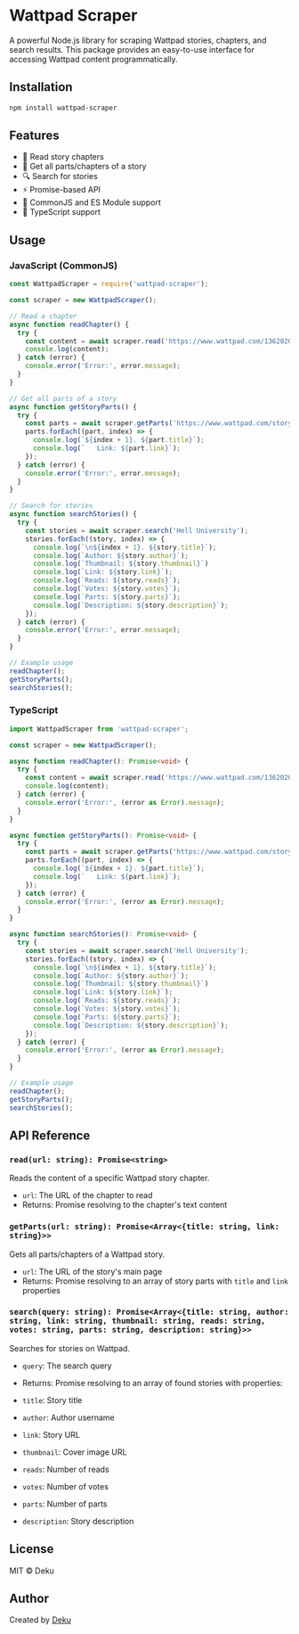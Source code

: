 # Wattpad Scraper

A powerful Node.js library for scraping Wattpad stories, chapters, and search results. This package provides an easy-to-use interface for accessing Wattpad content programmatically.

## Installation

```bash
npm install wattpad-scraper
```
## Features

- 📖 Read story chapters
- 📑 Get all parts/chapters of a story
- 🔍 Search for stories
- ⚡ Promise-based API
- 🔄 CommonJS and ES Module support
- 📘 TypeScript support


## Usage

### JavaScript (CommonJS)

```javascript
const WattpadScraper = require('wattpad-scraper');

const scraper = new WattpadScraper();

// Read a chapter
async function readChapter() {
  try {
    const content = await scraper.read('https://www.wattpad.com/1362020763-hell-university-chapter-01');
    console.log(content);
  } catch (error) {
    console.error('Error:', error.message);
  }
}

// Get all parts of a story
async function getStoryParts() {
  try {
    const parts = await scraper.getParts('https://www.wattpad.com/story/346558088-hell-university');
    parts.forEach((part, index) => {
      console.log(`${index + 1}. ${part.title}`);
      console.log(`   Link: ${part.link}`);
    });
  } catch (error) {
    console.error('Error:', error.message);
  }
}

// Search for stories
async function searchStories() {
  try {
    const stories = await scraper.search('Hell University');
    stories.forEach((story, index) => {
      console.log(`\n${index + 1}. ${story.title}`);
      console.log(`Author: ${story.author}`);
      console.log(`Thumbnail: ${story.thumbnail}`)
      console.log(`Link: ${story.link}`);
      console.log(`Reads: ${story.reads}`);
      console.log(`Votes: ${story.votes}`);
      console.log(`Parts: ${story.parts}`);
      console.log(`Description: ${story.description}`);
    });
  } catch (error) {
    console.error('Error:', error.message);
  }
}

// Example usage
readChapter();
getStoryParts();
searchStories();

```

### TypeScript

```typescript
import WattpadScraper from 'wattpad-scraper';

const scraper = new WattpadScraper();

async function readChapter(): Promise<void> {
  try {
    const content = await scraper.read('https://www.wattpad.com/1362020763-hell-university-chapter-01');
    console.log(content);
  } catch (error) {
    console.error('Error:', (error as Error).message);
  }
}

async function getStoryParts(): Promise<void> {
  try {
    const parts = await scraper.getParts('https://www.wattpad.com/story/346558088-hell-university');
    parts.forEach((part, index) => {
      console.log(`${index + 1}. ${part.title}`);
      console.log(`   Link: ${part.link}`);
    });
  } catch (error) {
    console.error('Error:', (error as Error).message);
  }
}

async function searchStories(): Promise<void> {
  try {
    const stories = await scraper.search('Hell University');
    stories.forEach((story, index) => {
      console.log(`\n${index + 1}. ${story.title}`);
      console.log(`Author: ${story.author}`);
      console.log(`Thumbnail: ${story.thumbnail}`)
      console.log(`Link: ${story.link}`);
      console.log(`Reads: ${story.reads}`);
      console.log(`Votes: ${story.votes}`);
      console.log(`Parts: ${story.parts}`);
      console.log(`Description: ${story.description}`);
    });
  } catch (error) {
    console.error('Error:', (error as Error).message);
  }
}

// Example usage
readChapter();
getStoryParts();
searchStories();

```

## API Reference

### `read(url: string): Promise<string>`

Reads the content of a specific Wattpad story chapter.

- `url`: The URL of the chapter to read
- Returns: Promise resolving to the chapter's text content


### `getParts(url: string): Promise<Array<{title: string, link: string}>>`

Gets all parts/chapters of a Wattpad story.

- `url`: The URL of the story's main page
- Returns: Promise resolving to an array of story parts with `title` and `link` properties


### `search(query: string): Promise<Array<{title: string, author: string, link: string, thumbnail: string, reads: string, votes: string, parts: string, description: string}>>`

Searches for stories on Wattpad.

- `query`: The search query
- Returns: Promise resolving to an array of found stories with properties:

- `title`: Story title
- `author`: Author username
- `link`: Story URL
- `thumbnail`: Cover image URL
- `reads`: Number of reads
- `votes`: Number of votes
- `parts`: Number of parts
- `description`: Story description





## License

MIT © Deku

## Author

Created by [Deku](https://facebook.com/joshg101)
